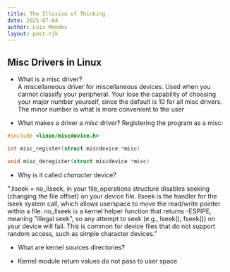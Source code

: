 ```yaml
---
title: The Illusion of Thinking 
date: 2025-07-04
author: Luis Mendes
layout: post.njk
---
```


## Misc Drivers in Linux

- What is a misc driver?  
A miscellaneous driver for miscellaneous devices. Used when you cannot classify your peripheral. Your lose the capability of choosing your major number yourself, since the default is 10 for all misc drivers. The minor number is what is more convenient to the user

- What makes a driver a *misc* driver?
Registering the program as a misc:  
```c
#include <linux/miscdevice.h>

int misc_register(struct miscdevice *misc)

void misc_deregister(struct miscdevice *misc)
```

- Why is it called *character* device?

".llseek = no_llseek, in your file_operations structure disables seeking (changing the file offset) on your device file.
llseek is the handler for the lseek system call, which allows userspace to move the read/write pointer within a file.
no_llseek is a kernel helper function that returns -ESPIPE, meaning "illegal seek", so any attempt to seek (e.g., lseek(), fseek()) on your device will fail.
This is common for device files that do not support random access, such as simple character devices."

- What are kernel sources directories?

- Kernel module return values do not pass to user space